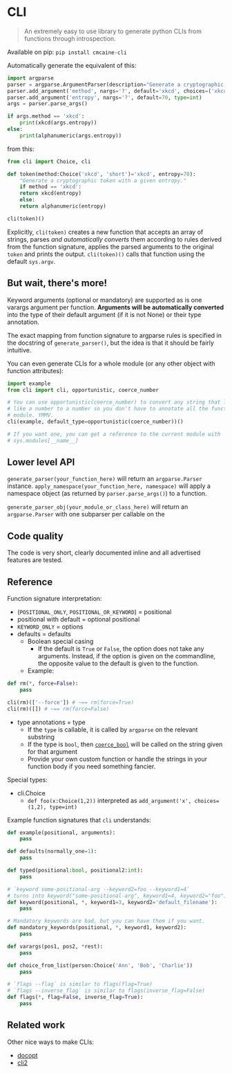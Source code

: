 # CLI

> An extremely easy to use library to generate python CLIs from functions through introspection.

Available on pip: `pip install cmcaine-cli`

Automatically generate the equivalent of this:

```python
import argparse
parser = argparse.ArgumentParser(description="Generate a cryptographic token with a given entropy.")
parser.add_argument('method', nargs='?', default='xkcd', choices=('xkcd', 'short'))
parser.add_argument('entropy', nargs='?', default=70, type=int)
args = parser.parse_args()

if args.method == 'xkcd':
    print(xkcd(args.entropy))
else:
    print(alphanumeric(args.entropy))
```

from this:

```python
from cli import Choice, cli

def token(method:Choice('xkcd', 'short')='xkcd', entropy=70):
    "Generate a cryptographic token with a given entropy."
    if method == 'xkcd':
	return xkcd(entropy)
    else:
	return alphanumeric(entropy)

cli(token)()
```

Explicitly, `cli(token)` creates a new function that accepts an array of strings, parses *and automatically converts* them according to rules derived from the function signature, applies the parsed arguments to the original `token` and prints the output. `cli(token)()` calls that function using the default `sys.argv`.

## But wait, there's more!

Keyword arguments (optional or mandatory) are supported as is one varargs argument per function. **Arguments will be automatically converted** into the type of their default argument (if it is not None) or their type annotation.

The exact mapping from function signature to argparse rules is specified in the docstring of `generate_parser()`, but the idea is that it should be fairly intuitive.

You can even generate CLIs for a whole module (or any other object with function attributes):

```python
import example
from cli import cli, opportunistic, coerce_number

# You can use opportunistic(coerce_number) to convert any string that looks
# like a number to a number so you don't have to annotate all the functions in a
# module. YMMV.
cli(example, default_type=opportunistic(coerce_number))()

# If you want one, you can get a reference to the current module with
# sys.modules[__name__]
```

## Lower level API

`generate_parser(your_function_here)` will return an `argparse.Parser` instance. `apply_namespace(your_function_here, namespace)` will apply a namespace object (as returned by `parser.parse_args()`) to a function.

`generate_parser_obj(your_module_or_class_here)` will return an `argparse.Parser` with one subparser per callable on the

## Code quality

The code is very short, clearly documented inline and all advertised features are tested.

## Reference

Function signature interpretation:

   - (`POSITIONAL_ONLY`, `POSITIONAL_OR_KEYWORD`) = positional
   - positional with default = optional positional
   - `KEYWORD_ONLY` = options
   - defaults = defaults
     - Boolean special casing
       - If the default is `True` or `False`, the option does not take any
	 arguments. Instead, if the option is given on the
	 commandline, the opposite value to the default is given to
	 the function.
	 - Example:
		
```python
def rm(*, force=False):
    pass

cli(rm)(['--force']) # ~== rm(force=True)
cli(rm)([]) # ~== rm(force=False)
```
		
   - type annotations = type
     - If the `type` is callable, it is called by `argparse` on the relevant substring
     - If the type is `bool`, then [`coerce_bool`](https://github.com/cmcaine/cli/blob/master/cli.py#L94) will be called on the string given for that argument
     - Provide your own custom function or handle the strings in your function body if you need something fancier.

Special types:
  - cli.Choice
    - `def foo(x:Choice(1,2))` interpreted as `add_argument('x', choices=(1,2), type=int)`

Example function signatures that `cli` understands:

```python
def example(positional, arguments):
    pass

def defaults(normally_one=1):
    pass

def typed(positional:bool, positional2:int):
    pass

# `keyword some-positional-arg --keyword2=foo --keyword1=4`
# turns into keyword("some-positional-arg", keyword1=4, keyword2="foo")
def keyword(positional, *, keyword1=3, keyword2='default_filename'):
    pass

# Mandatory keywords are bad, but you can have them if you want.
def mandatory_keywords(positional, *, keyword1, keyword2):
    pass

def varargs(pos1, pos2, *rest):
    pass

def choice_from_list(person:Choice('Ann', 'Bob', 'Charlie'))
    pass

# `flags --flag` is similar to flags(flag=True)
# `flags --inverse_flag` is similar to flags(inverse_flag=False)
def flags(*, flag=False, inverse_flag=True):
    pass
```

## Related work

Other nice ways to make CLIs:

 - [docopt](https://docopt.org)
 - [cli2](https://pypi.org/project/cli2/)
